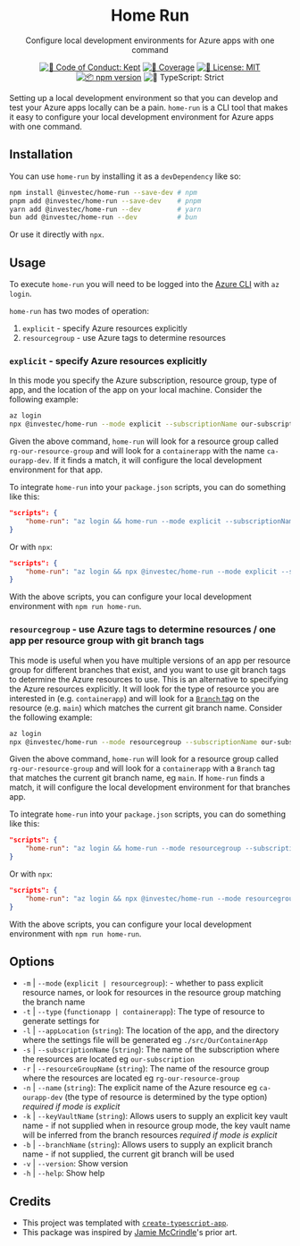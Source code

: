 <h1 align="center">Home Run</h1>

<p align="center">Configure local development environments for Azure apps with one command</p>

<p align="center">
    <a href="https://github.com/investec/home-run/blob/main/.github/CODE_OF_CONDUCT.md" target="_blank"><img alt="🤝 Code of Conduct: Kept" src="https://img.shields.io/badge/%F0%9F%A4%9D_code_of_conduct-kept-21bb42" /></a>
    <a href="https://codecov.io/gh/investec/home-run" target="_blank"><img alt="🧪 Coverage" src="https://img.shields.io/codecov/c/github/investec/home-run?label=%F0%9F%A7%AA%20coverage" /></a>
    <a href="https://github.com/investec/home-run/blob/main/LICENSE.md" target="_blank"><img alt="📝 License: MIT" src="https://img.shields.io/badge/%F0%9F%93%9D_license-MIT-21bb42.svg"></a>
    <a href="http://npmjs.com/package/home-run"><img alt="📦 npm version" src="https://img.shields.io/npm/v/home-run?color=21bb42&label=%F0%9F%93%A6%20npm" /></a>
    <img alt="💪 TypeScript: Strict" src="https://img.shields.io/badge/%F0%9F%92%AA_typescript-strict-21bb42.svg" />
</p>

Setting up a local development environment so that you can develop and test your Azure apps locally can be a pain. `home-run` is a CLI tool that makes it easy to configure your local development environment for Azure apps with one command.

## Installation

You can use `home-run` by installing it as a `devDependency` like so:

```sh
npm install @investec/home-run --save-dev # npm
pnpm add @investec/home-run --save-dev    # pnpm
yarn add @investec/home-run --dev         # yarn
bun add @investec/home-run --dev          # bun
```

Or use it directly with `npx`.

## Usage

To execute `home-run` you will need to be logged into the [Azure CLI](https://learn.microsoft.com/en-us/cli/azure/) with `az login`.

`home-run` has two modes of operation:

1. `explicit` - specify Azure resources explicitly
2. `resourcegroup` - use Azure tags to determine resources

### `explicit` - specify Azure resources explicitly

In this mode you specify the Azure subscription, resource group, type of app, and the location of the app on your local machine. Consider the following example:

```bash
az login
npx @investec/home-run --mode explicit --subscriptionName our-subscription --resourceGroupName rg-our-resource-group --type containerapp --name ca-ourapp-dev --appLocation ./src/OurContainerApp
```

Given the above command, `home-run` will look for a resource group called `rg-our-resource-group` and will look for a `containerapp` with the name `ca-ourapp-dev`. If it finds a match, it will configure the local development environment for that app.

To integrate `home-run` into your `package.json` scripts, you can do something like this:

```json
"scripts": {
    "home-run": "az login && home-run --mode explicit --subscriptionName our-subscription --resourceGroupName rg-our-resource-group --type containerapp --name ca-ourapp-dev --appLocation ./src/OurContainerApp"
}
```

Or with `npx`:

```json
"scripts": {
    "home-run": "az login && npx @investec/home-run --mode explicit --subscriptionName our-subscription --resourceGroupName rg-our-resource-group --type containerapp --name ca-ourapp-dev --appLocation ./src/OurContainerApp"
}
```

With the above scripts, you can configure your local development environment with `npm run home-run`.

### `resourcegroup` - use Azure tags to determine resources / one app per resource group with git branch tags

This mode is useful when you have multiple versions of an app per resource group for different branches that exist, and you want to use git branch tags to determine the Azure resources to use. This is an alternative to specifying the Azure resources explicitly. It will look for the type of resource you are interested in (e.g. `containerapp`) and will look for a [`Branch` tag](https://learn.microsoft.com/en-us/azure/azure-resource-manager/management/tag-resources) on the resource (e.g. `main`) which matches the current git branch name. Consider the following example:

```bash
az login
npx @investec/home-run --mode resourcegroup --subscriptionName our-subscription --resourceGroupName rg-our-resource-group --type containerapp --appLocation ./src/OurContainerApp
```

Given the above command, `home-run` will look for a resource group called `rg-our-resource-group` and will look for a `containerapp` with a `Branch` tag that matches the current git branch name, eg `main`. If `home-run` finds a match, it will configure the local development environment for that branches app.

To integrate `home-run` into your `package.json` scripts, you can do something like this:

```json
"scripts": {
    "home-run": "az login && home-run --mode resourcegroup --subscriptionName our-subscription --resourceGroupName rg-our-resource-group --type containerapp --appLocation ./src/OurContainerApp"
}
```

Or with `npx`:

```json
"scripts": {
    "home-run": "az login && npx @investec/home-run --mode resourcegroup --subscriptionName our-subscription --resourceGroupName rg-our-resource-group --type containerapp --appLocation ./src/OurContainerApp"
}
```

With the above scripts, you can configure your local development environment with `npm run home-run`.

## Options

- `-m` | `--mode` (`explicit | resourcegroup`): - whether to pass explicit resource names, or look for resources in the resource group matching the branch name
- `-t` | `--type` (`functionapp | containerapp`): The type of resource to generate settings for
- `-l` | `--appLocation` (`string`): The location of the app, and the directory where the settings file will be generated eg `./src/OurContainerApp`
- `-s` | `--subscriptionName` (`string`): The name of the subscription where the resources are located eg `our-subscription`
- `-r` | `--resourceGroupName` (`string`): The name of the resource group where the resources are located eg `rg-our-resource-group`
- `-n` | `--name` (`string`): The explicit name of the Azure resource eg `ca-ourapp-dev` (the type of resource is determined by the type option) _required if mode is explicit_
- `-k` | `--keyVaultName` (`string`): Allows users to supply an explicit key vault name - if not supplied when in resource group mode, the key vault name will be inferred from the branch resources _required if mode is explicit_
- `-b` | `--branchName` (`string`): Allows users to supply an explicit branch name - if not supplied, the current git branch will be used
- `-v` | `--version`: Show version
- `-h` | `--help`: Show help

## Credits

- This project was templated with [`create-typescript-app`](https://github.com/JoshuaKGoldberg/create-typescript-app).
- This package was inspired by [Jamie McCrindle](https://github.com/jamiemccrindle)'s prior art.
